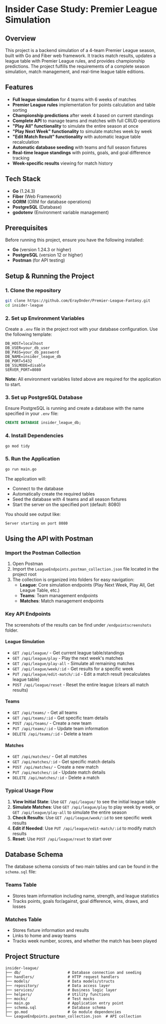 # Insider Case Study: Premier League Simulation

## Overview

This project is a backend simulation of a 4-team Premier League season, built with Go and Fiber web framework. It tracks match results, updates a league table with Premier League rules, and provides championship predictions. The project fulfills the requirements of a complete season simulation, match management, and real-time league table editions.

## Features

- **Full league simulation** for 4 teams with 6 weeks of matches
- **Premier League rules** implementation for points calculation and table sorting
- **Championship predictions** after week 4 based on current standings
- **Complete API** to manage teams and matches with full CRUD operations
- **"Play All" functionality** to simulate the entire season at once
- **"Play Next Week" functionality** to simulate matches week by week
- **"Edit Match Result" functionality** with automatic league table recalculation
- **Automatic database seeding** with teams and full season fixtures
- **Real-time league standings** with points, goals, and goal difference tracking
- **Week-specific results** viewing for match history

## Tech Stack

- **Go** (1.24.3)
- **Fiber** (Web Framework)
- **GORM** (ORM for database operations)
- **PostgreSQL** (Database)
- **godotenv** (Environment variable management)

## Prerequisites

Before running this project, ensure you have the following installed:

- **Go** (version 1.24.3 or higher)
- **PostgreSQL** (version 12 or higher)
- **Postman** (for API testing)

## Setup & Running the Project

### 1. Clone the repository
```bash
git clone https://github.com/ErayOnder/Premier-League-Fantasy.git
cd insider-league
```

### 2. Set up Environment Variables

Create a `.env` file in the project root with your database configuration. Use the following template:

```env
DB_HOST=localhost
DB_USER=your_db_user
DB_PASS=your_db_password
DB_NAME=insider_league_db
DB_PORT=5432
DB_SSLMODE=disable
SERVER_PORT=8080
```

**Note:** All environment variables listed above are required for the application to start.

### 3. Set up PostgreSQL Database

Ensure PostgreSQL is running and create a database with the name specified in your `.env` file:

```sql
CREATE DATABASE insider_league_db;
```

### 4. Install Dependencies

```bash
go mod tidy
```

### 5. Run the Application

```bash
go run main.go
```

The application will:
- Connect to the database
- Automatically create the required tables
- Seed the database with 4 teams and all season fixtures
- Start the server on the specified port (default: 8080)

You should see output like:
```
Server starting on port 8080
```

## Using the API with Postman

### Import the Postman Collection

1. Open Postman
2. Import the `LeagueEndpoints.postman_collection.json` file located in the project root
3. The collection is organized into folders for easy navigation:
   - **League**: Core simulation endpoints (Play Next Week, Play All, Get League Table, etc.)
   - **Teams**: Team management endpoints
   - **Matches**: Match management endpoints

### Key API Endpoints

The screenshots of the results can be find under `/endpointscreenshots` folder.
#### League Simulation
- `GET /api/league/` - Get current league table/standings
- `GET /api/league/play` - Play the next week's matches
- `GET /api/league/play-all` - Simulate all remaining matches
- `GET /api/league/week/:id` - Get results for a specific week
- `PUT /api/league/edit-match/:id` - Edit a match result (recalculates league table)
- `POST /api/league/reset` - Reset the entire league (clears all match results)

#### Teams
- `GET /api/teams/` - Get all teams
- `GET /api/teams/:id` - Get specific team details
- `POST /api/teams/` - Create a new team
- `PUT /api/teams/:id` - Update team information
- `DELETE /api/teams/:id` - Delete a team

#### Matches
- `GET /api/matches/` - Get all matches
- `GET /api/matches/:id` - Get specific match details
- `POST /api/matches/` - Create a new match
- `PUT /api/matches/:id` - Update match details
- `DELETE /api/matches/:id` - Delete a match

### Typical Usage Flow

1. **View Initial State**: Use `GET /api/league/` to see the initial league table
2. **Simulate Matches**: Use `GET /api/league/play` to play week by week, or `GET /api/league/play-all` to simulate the entire season
3. **Check Results**: Use `GET /api/league/week/:id` to see specific week results
4. **Edit if Needed**: Use `PUT /api/league/edit-match/:id` to modify match results
5. **Reset**: Use `POST /api/league/reset` to start over

## Database Schema

The database schema consists of two main tables and can be found in the `schema.sql` file:

### Teams Table
- Stores team information including name, strength, and league statistics
- Tracks points, goals for/against, goal difference, wins, draws, and losses

### Matches Table
- Stores fixture information and results
- Links to home and away teams
- Tracks week number, scores, and whether the match has been played

## Project Structure

```
insider-league/
├── db/                     # Database connection and seeding
├── handlers/               # HTTP request handlers
├── models/                 # Data models/structs
├── repository/             # Data access layer
├── services/               # Business logic layer
├── helpers/                # Utility functions
├── mocks/                  # Test mocks
├── main.go                 # Application entry point
├── schema.sql              # Database schema
├── go.mod                  # Go module dependencies
└── LeagueEndpoints.postman_collection.json  # API collection
```